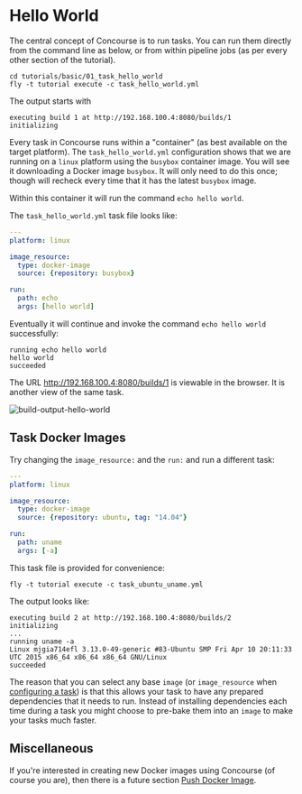 # Hello World

The central concept of Concourse is to run tasks. You can run them directly from the command line as below, or from within pipeline jobs (as per every other section of the tutorial).

```
cd tutorials/basic/01_task_hello_world
fly -t tutorial execute -c task_hello_world.yml
```

The output starts with

```
executing build 1 at http://192.168.100.4:8080/builds/1
initializing
```

Every task in Concourse runs within a "container" (as best available on the target platform). The `task_hello_world.yml` configuration shows that we are running on a `linux` platform using the `busybox` container image.  You will see it downloading a Docker image `busybox`. It will only need to do this once; though will recheck every time that it has the latest `busybox` image.

Within this container it will run the command `echo hello world`.

The `task_hello_world.yml` task file looks like:

```yaml
---
platform: linux

image_resource:
  type: docker-image
  source: {repository: busybox}

run:
  path: echo
  args: [hello world]
```


Eventually it will continue and invoke the command `echo hello world` successfully:

```
running echo hello world
hello world
succeeded
```

The URL http://192.168.100.4:8080/builds/1 is viewable in the browser. It is another view of the same task.

![build-output-hello-world](/images/build-output-hello-world.png)

## Task Docker Images

Try changing the `image_resource:` and the `run:` and run a different task:

```yaml
---
platform: linux

image_resource:
  type: docker-image
  source: {repository: ubuntu, tag: "14.04"}

run:
  path: uname
  args: [-a]
```

This task file is provided for convenience:

```
fly -t tutorial execute -c task_ubuntu_uname.yml
```

The output looks like:

```
executing build 2 at http://192.168.100.4:8080/builds/2
initializing
...
running uname -a
Linux mjgia714efl 3.13.0-49-generic #83-Ubuntu SMP Fri Apr 10 20:11:33 UTC 2015 x86_64 x86_64 x86_64 GNU/Linux
succeeded
```

The reason that you can select any base `image` (or `image_resource` when [configuring a task](http://concourse.ci/running-tasks.html)) is that this allows your task to have any prepared dependencies that it needs to run. Instead of installing dependencies each time during a task you might choose to pre-bake them into an `image` to make your tasks much faster.

## Miscellaneous

If you're interested in creating new Docker images using Concourse (of course you are), then there is a future section [Push Docker Image](/miscellaneous/push_docker_image).